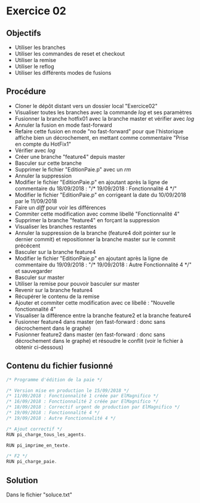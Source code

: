 # Exercice 02

## Objectifs
- Utiliser les branches
- Utiliser les commandes de reset et checkout
- Utiliser la remise
- Utiliser le reflog
- Utiliser les différents modes de fusions

## Procédure
- Cloner le dépôt distant vers un dossier local "Exercice02"
- Visualiser toutes les branches avec la commande *log* et ses paramètres
- Fusionner la branche hotfix01 avec la branche master et vérifier avec *log*
- Annuler la fusion en mode fast-forward
- Refaire cette fusion en mode "no fast-forward" pour que l'historique affiche bien un décrochement, en mettant comme commentaire "Prise en compte du HotFix1"
- Vérifier avec *log*
- Créer une branche "feature4" depuis master
- Basculer sur cette branche
- Supprimer le fichier "EditionPaie.p" avec un *rm*
- Annuler la suppression
- Modifier le fichier "EditionPaie.p" en ajoutant après la ligne de commentaire du 18/09/2018 : "/* 19/09/2018 : Fonctionnalité 4 */"
- Modifier le fichier "EditionPaie.p" en corrigeant la date du 10/09/2018 par le 11/09/2018
- Faire un *diff* pour voir les différences
- Commiter cette modification avec comme libellé "Fonctionnalité 4"
- Supprimer la branche "feature4" en forçant la suppression
- Visualiser les branches restantes
- Annuler la suppression de la branche (feature4 doit pointer sur le dernier commit) et repositionner la branche master sur le commit précécent
- Basculer sur la branche feature4
- Modifier le fichier "EditionPaie.p" en ajoutant après la ligne de commentaire du 19/09/2018 : "/* 19/09/2018 : Autre Fonctionnalité 4 */" et sauvegarder
- Basculer sur master
- Utiliser la remise pour pouvoir basculer sur master
- Revenir sur la branche feature4
- Récupérer le contenu de la remise
- Ajouter et commiter cette modification avec ce libellé : "Nouvelle fonctionnalité 4"
- Visualiser la différence entre la branche feature2 et la branche feature4
- Fusionner feature4 dans master (en fast-forward : donc sans décrochement dans le graphe)
- Fusionner feature2 dans master (en fast-forward : donc sans décrochement dans le graphe) et résoudre le conflit (voir le fichier à obtenir ci-dessous)

## Contenu du fichier fusionné

```javascript
/* Programme d'édition de la paie */

/* Version mise en production le 15/09/2018 */
/* 11/09/2018 : Fonctionnalité 1 créée par ElMagnifico */
/* 16/09/2018 : Fonctionnalité 2 créée par ElMagnifico */
/* 18/09/2018 : Correctif urgent de production par ElMagnifico */
/* 19/09/2018 : Fonctionnalité 4 */
/* 19/09/2018 : Autre Fonctionnalité 4 */

/* Ajout correctif */
RUN pi_charge_tous_les_agents.

RUN pi_imprime_en_texte.

/* F2 */
RUN pi_charge_paie.
```

## Solution 
Dans le fichier "soluce.txt"
